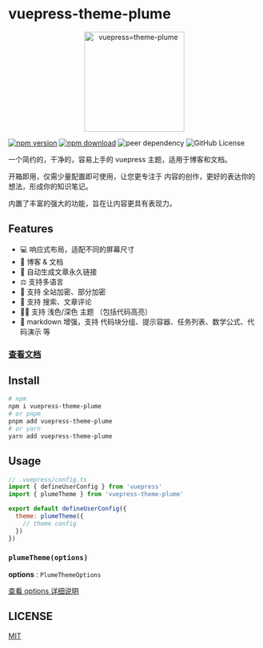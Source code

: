 # vuepress-theme-plume

<p align="center">
<img src="https://github.com/pengzhanbo/vuepress-theme-plume/raw/main/preview/plume.svg" width="200px" alt="vuepress=theme-plume" />
</p>

[![npm version](https://img.shields.io/npm/v/vuepress-theme-plume?color=32A9C3&labelColor=1B3C4A&label=npm)](https://www.npmjs.com/package/vuepress-theme-plume)
[![npm download](https://img.shields.io/npm/dy/vuepress-theme-plume?color=32A9C3&labelColor=1B3C4A&label=downloads)](https://www.npmjs.com/package/vuepress-theme-plume)
![peer dependency](https://img.shields.io/npm/dependency-version/vuepress-theme-plume/peer/vuepress?color=32A9C3&labelColor=1B3C4A)
![GitHub License](https://img.shields.io/github/license/pengzhanbo/vuepress-theme-plume?color=32A9C3&labelColor=1B3C4A)

一个简约的，干净的，容易上手的 vuepress 主题，适用于博客和文档。

开箱即用，仅需少量配置即可使用，让您更专注于 内容的创作，更好的表达你的想法，形成你的知识笔记。

内置了丰富的强大的功能，旨在让内容更具有表现力。

## Features

- 💻 响应式布局，适配不同的屏幕尺寸
- 📖 博客 & 文档
- 🔗 自动生成文章永久链接
- ⚖ 支持多语言
- 🔑 支持 全站加密、部分加密
- 👀 支持 搜索、文章评论
- 👨‍💻‍ 支持 浅色/深色 主题 （包括代码高亮）
- 📠 markdown 增强，支持 代码块分组、提示容器、任务列表、数学公式、代码演示 等

### [查看文档](https://plume.pengzhanbo.cn/)

## Install

``` sh
# npm
npm i vuepress-theme-plume
# or pnpm
pnpm add vuepress-theme-plume
# or yarn
yarn add vuepress-theme-plume
```

## Usage

``` js
// .vuepress/config.ts
import { defineUserConfig } from 'vuepress'
import { plumeTheme } from 'vuepress-theme-plume'

export default defineUserConfig({
  theme: plumeTheme({
    // theme config
  })
})
```

### `plumeTheme(options)`

__options__ : `PlumeThemeOptions`

[查看 options 详细说明](https://plume.pengzhanbo.cn/config/basic/)

## LICENSE

[MIT](https://github.com/pengzhanbo/vuepress-theme-plume/blob/main/LICENSE)
